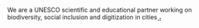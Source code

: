 We are a UNESCO scientific and educational partner working on biodiversity, social inclusion and digitization in cities&#10464;
